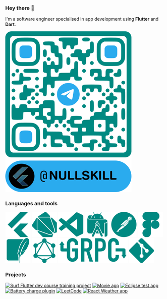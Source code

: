 ### Hey there 👋

I'm a software engineer specialised in app development using **Flutter** and **Dart**.

[![Telegram](https://github.com/nullskill/nullskill/blob/main/assets/images/tg_qr_code.svg)](https://t.me/nullskill)

### Languages and tools

![Flutter](https://github.com/nullskill/nullskill/blob/main/assets/images/flutter.svg)
![Dart](https://github.com/nullskill/nullskill/blob/main/assets/images/dart.svg)
![VSCode](https://github.com/nullskill/nullskill/blob/main/assets/images/vscode.svg)
![Android Studio](https://github.com/nullskill/nullskill/blob/main/assets/images/android_studio.svg)
![Postman](https://github.com/nullskill/nullskill/blob/main/assets/images/postman.svg)
![Figma](https://github.com/nullskill/nullskill/blob/main/assets/images/figma.svg)
![SQLite](https://github.com/nullskill/nullskill/blob/main/assets/images/sqlite.svg)
![GraphQL](https://github.com/nullskill/nullskill/blob/main/assets/images/graphql.svg)
![gRPC](https://github.com/nullskill/nullskill/blob/main/assets/images/grpc.svg)
![Git](https://github.com/nullskill/nullskill/blob/main/assets/images/git.svg)

### Projects

[![Surf Flutter dev course training project](https://github-readme-stats.vercel.app/api/pin/?username=nullskill&repo=surf-flutter-course-larkin&theme=transparent)](https://github.com/nullskill/surf-flutter-course-larkin)
[![Movie app](https://github-readme-stats.vercel.app/api/pin/?username=nullskill&repo=movie-app&theme=transparent)](https://github.com/nullskill/movie-app)
[![Eclipse test app](https://github-readme-stats.vercel.app/api/pin/?username=nullskill&repo=eclipse-test-app&theme=transparent)](https://github.com/nullskill/eclipse-test-app)
[![Battery charge plugin](https://github-readme-stats.vercel.app/api/pin/?username=nullskill&repo=battery-indicator&theme=transparent)](https://github.com/nullskill/battery-indicator)
[![LeetCode](https://github-readme-stats.vercel.app/api/pin/?username=nullskill&repo=leetcode&theme=transparent)](https://github.com/nullskill/leetcode)
[![React Weather app](https://github-readme-stats.vercel.app/api/pin/?username=nullskill&repo=open_weather_app&theme=transparent)](https://github.com/nullskill/open_weather_app)
